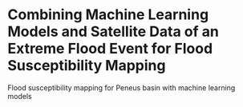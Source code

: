 # Combining Machine Learning Models and Satellite Data of an Extreme Flood Event for Flood Susceptibility Mapping
Flood susceptibility mapping for Peneus basin with machine learning models
